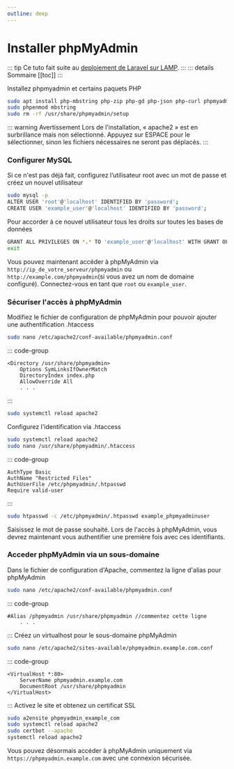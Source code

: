 ```yaml
---
outline: deep
---
```


# Installer phpMyAdmin

::: tip Ce tuto fait suite au [deploiement de Laravel sur LAMP](/fr/laravel/deployment/deploy-laravel-on-lamp).
:::
::: details Sommaire
[[toc]]
:::

Installez phpmyadmin et certains paquets PHP

```sh
sudo apt install php-mbstring php-zip php-gd php-json php-curl phpmyadmin
sudo phpenmod mbstring
sudo rm -rf /usr/share/phpmyadmin/setup
```

::: warning Avertissement
Lors de l'installation, « apache2 » est en surbrillance mais non sélectionné. Appuyez sur ESPACE pour le sélectionner, sinon les fichiers nécessaires ne seront pas déplacés.
:::

### Configurer MySQL

Si ce n'est pas déjà fait, configurez l’utilisateur root avec un mot de passe et créez un nouvel utilisateur

```sh
sudo mysql -p
ALTER USER 'root'@'localhost' IDENTIFIED BY 'password';
CREATE USER 'example_user'@'localhost' IDENTIFIED BY 'password';
```

Pour accorder à ce nouvel utilisateur tous les droits sur toutes les bases de données

```sh
GRANT ALL PRIVILEGES ON *.* TO 'example_user'@'localhost' WITH GRANT OPTION;
exit
```

Vous pouvez maintenant accéder à phpMyAdmin via `http://ip_de_votre_serveur/phpmyadmin` ou `http://example.com/phpmyadmin`(si vous avez un nom de domaine configuré). Connectez-vous en tant que `root` ou `example_user`.

### Sécuriser l'accès à phpMyAdmin

Modifiez le fichier de configuration de phpMyAdmin pour pouvoir ajouter une authentification .htaccess

```sh
sudo nano /etc/apache2/conf-available/phpmyadmin.conf
```

::: code-group

```txt[/etc/apache2/conf-available/phpmyadmin.conf]
<Directory /usr/share/phpmyadmin>
    Options SymLinksIfOwnerMatch
    DirectoryIndex index.php
    AllowOverride All
    . . .
```

:::

```sh
sudo systemctl reload apache2
```

Configurez l'identification via .htaccess

```sh
sudo systemctl reload apache2
sudo nano /usr/share/phpmyadmin/.htaccess
```

::: code-group

```txt[/usr/share/phpmyadmin/.htaccess]
AuthType Basic
AuthName "Restricted Files"
AuthUserFile /etc/phpmyadmin/.htpasswd
Require valid-user
```

:::

```sh
sudo htpasswd -c /etc/phpmyadmin/.htpasswd example_phpmyadminuser
```

Saisissez le mot de passe souhaité. Lors de l'accès à phpMyAdmin, vous devrez maintenant vous authentifier une première fois avec ces identifiants.

### Acceder phpMyAdmin via un sous-domaine

Dans le fichier de configuration d'Apache, commentez la ligne d'alias pour phpMyAdmin

```sh
sudo nano /etc/apache2/conf-available/phpmyadmin.conf

```

::: code-group

```txt[/etc/apache2/conf-available/phpmyadmin.conf]
#Alias /phpmyadmin /usr/share/phpmyadmin //commentez cette ligne
    . . .
```

:::
Créez un virtualhost pour le sous-domaine phpMyAdmin

```sh
sudo nano /etc/apache2/sites-available/phpmyadmin.example.com.conf

```

::: code-group

```txt[/etc/apache2/sites-available/phpmyadmin_example_com.conf]
<VirtualHost *:80>
    ServerName phpmyadmin.example.com
    DocumentRoot /usr/share/phpmyadmin
</VirtualHost>
```

:::
Activez le site et obtenez un certificat SSL

```sh
sudo a2ensite phpmyadmin_example_com
sudo systemctl reload apache2
sudo certbot --apache
systemctl reload apache2
```

Vous pouvez désormais accéder à phpMyAdmin uniquement via `https://phpmyadmin.example.com` avec une connexion sécurisée.
